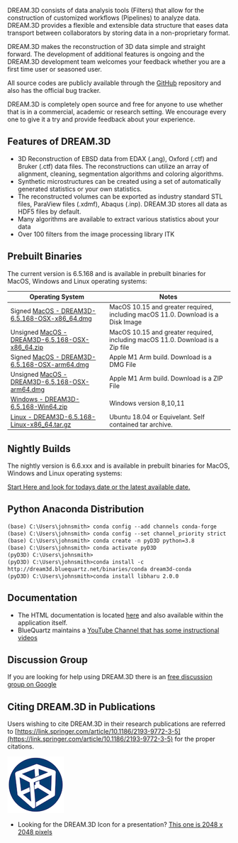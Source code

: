 DREAM.3D consists of data analysis tools (Filters) that allow for the construction of customized workflows (Pipelines) to analyze data. DREAM.3D provides a flexible and extensible data structure that eases data transport between collaborators by storing data in a non-proprietary format.

DREAM.3D makes the reconstruction of 3D data simple and straight forward. The development of additional features is ongoing and the DREAM.3D development team welcomes your feedback whether you are a first time user or seasoned user.

All source codes are publicly available through the [GitHub](http://www.github.com/bluequartzsoftware/DREAM3D) repository and also has the official bug tracker.

DREAM.3D is completely open source and free for anyone to use whether that is in a commercial, academic or research setting. We encourage every one to give it a try and provide feedback about your experience.

## Features of DREAM.3D ##

+ 3D Reconstruction of EBSD data from EDAX (.ang), Oxford (.ctf) and Bruker (.ctf) data files. The reconstructions can utilize an array of alignment, cleaning, segmentation algorithms and coloring algorithms.
+ Synthetic microstructures can be created using a set of automatically generated statistics or your own statistics.
+ The reconstructed volumes can be exported as industry standard STL files, ParaView files (.xdmf), Abaqus (.inp). DREAM.3D stores all data as HDF5 files by default.
+ Many algorithms are available to extract various statistics about your data
+ Over 100 filters from the image processing library ITK

## Prebuilt Binaries ##

The current version is 6.5.168 and is available in prebuilt binaries for MacOS, Windows and Linux operating systems:

| Operating System | Notes |
|------------------|----------------------|
| Signed [MacOS - DREAM3D-6.5.168-OSX-x86_64.dmg](http://dream3d.bluequartz.net/binaries/DREAM3D-6.5.168-OSX-x86_64.dmg) | MacOS 10.15 and greater required, including macOS 11.0. Download is a Disk Image |
| Unsigned [MacOS - DREAM3D-6.5.168-OSX-x86_64.zip](http://dream3d.bluequartz.net/binaries/DREAM3D-6.5.168-OSX-x86_64.zip) | MacOS 10.15 and greater required, including macOS 11.0. Download is a Zip file |
| Signed [MacOS - DREAM3D-6.5.168-OSX-arm64.dmg](http://dream3d.bluequartz.net/binaries/DREAM3D-6.5.168-OSX-arm64.dmg) | Apple M1 Arm build. Download is a DMG File |
| Unsigned [MacOS - DREAM3D-6.5.168-OSX-arm64.dmg](http://dream3d.bluequartz.net/binaries/DREAM3D-6.5.168-OSX-arm64.dmg) | Apple M1 Arm build. Download is a ZIP File |
| [Windows - DREAM3D-6.5.168-Win64.zip](http://dream3d.bluequartz.net/binaries/DREAM3D-6.5.168-Win64.zip) | Windows version 8,10,11 |
| [Linux - DREAM3D-6.5.168-Linux-x86_64.tar.gz](http://dream3d.bluequartz.net/binaries/DREAM3D-6.5.168-Linux-x86_64.tar.gz) | Ubuntu 18.04 or Equivelant. Self contained tar archive.  |


## Nightly Builds ##

The nightly version is 6.6.xxx and is available in prebuilt binaries for MacOS, Windows and Linux operating systems:

[Start Here and look for todays date or the latest available date.](http://dream3d.bluequartz.net/binaries/experimental)

## Python Anaconda Distribution ##

```lang-console
(base) C:\Users\johnsmith> conda config --add channels conda-forge
(base) C:\Users\johnsmith> conda config --set channel_priority strict
(base) C:\Users\johnsmith> conda create -n pyD3D python=3.8
(base) C:\Users\johnsmith> conda activate pyD3D
(pyD3D) C:\Users\johnsmith> 
(pyD3D) C:\Users\johnsmith>conda install -c http://dream3d.bluequartz.net/binaries/conda dream3d-conda
(pyD3D) C:\Users\johnsmith>conda install libharu 2.0.0
```

## Documentation ##

+ The HTML documentation is located [here](http://www.dream3d.io) and also available within the application itself.
+ BlueQuartz maintains a [YouTube Channel that has some instructional videos](https://www.youtube.com/channel/UCjeF8pFMzET5ZN3vsBHATpg)

## Discussion Group ##

If you are looking for help using DREAM.3D there is an [free discussion group on Google](https://groups.google.com/g/dream3d-users)

## Citing DREAM.3D in Publications ##

Users wishing to cite DREAM.3D in their research publications are referred to [https://link.springer.com/article/10.1186/2193-9772-3-5](https://link.springer.com/article/10.1186/2193-9772-3-5) for the proper citations.


![images/DREAM3D_Logo_Small.png](images/DREAM3D_Logo_Small.png)

+ Looking for the DREAM.3D Icon for a presentation? [This one is 2048 x 2048 pixels](images/DREAM3D_Logo.png)

